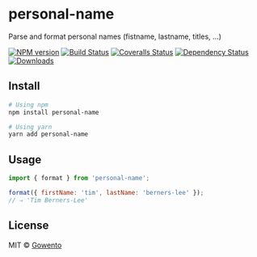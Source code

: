 # personal-name

Parse and format personal names (fistname, lastname, titles, …)

[![NPM version][npm-image]][npm-url]
[![Build Status][travis-image]][travis-url]
[![Coveralls Status][coveralls-image]][coveralls-url]
[![Dependency Status][depstat-image]][depstat-url]
[![Downloads][download-badge]][npm-url]

## Install

```sh
# Using npm
npm install personal-name

# Using yarn
yarn add personal-name
```

## Usage

```js
import { format } from 'personal-name';

format({ firstName: 'tim', lastName: 'berners-lee' });
// ⇒ 'Tim Berners-Lee'
```

## License

MIT © [Gowento](https://www.gowento.com)

[npm-url]: https://npmjs.org/package/personal-name
[npm-image]: https://img.shields.io/npm/v/personal-name.svg?style=flat-square
[travis-url]: https://travis-ci.org/gowento/personal-name
[travis-image]: https://img.shields.io/travis/gowento/personal-name.svg?style=flat-square
[coveralls-url]: https://coveralls.io/r/gowento/personal-name
[coveralls-image]: https://img.shields.io/coveralls/gowento/personal-name.svg?style=flat-square
[depstat-url]: https://david-dm.org/gowento/personal-name
[depstat-image]: https://david-dm.org/gowento/personal-name.svg?style=flat-square
[download-badge]: http://img.shields.io/npm/dm/personal-name.svg?style=flat-square

